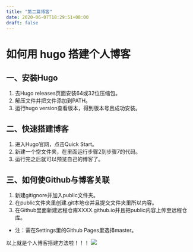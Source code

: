 ```yaml
---
title: "第二篇博客"
date: 2020-06-07T18:29:51+08:00
draft: false
---
```


# 如何用 hugo 搭建个人博客

## 一、安装Hugo
1. 去Hugo releases页面安装64或32位压缩包。  
2. 解压文件并把文件添加到PATH。 
3. 运行hugo version查看版本，得到版本号且成功安装。
   
## 二、快速搭建博客
1. 进入Hugo官网，点击Quick Start。
2. 新建一个空文件夹，在里面运行步骤2到步骤7的代码。
3. 运行完之后就可以预览自己的博客了。
   
## 三、如何使Github与博客关联
1. 新建gitignore并加入public文件夹。
2. 在public文件夹里创建.git本地仓并且提交文件夹里所以内容。
3. 在Github里面新建远程仓库XXXX.github.io并且把public内容上传至远程仓库。
* 注：需在Settings里的Github Pages里选择master。

以上就是个人博客搭建方法啦！！！
![](/world990.github.io-creator/static/1.png)